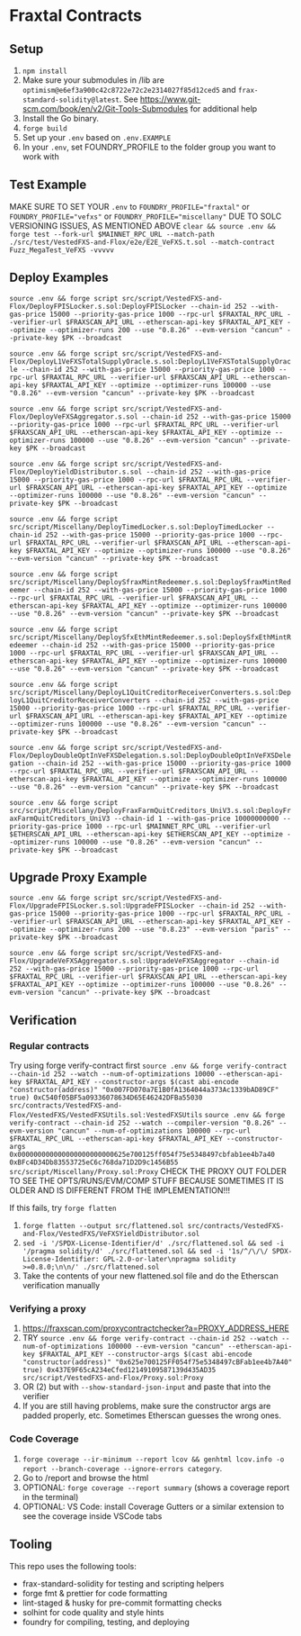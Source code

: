 # Fraxtal Contracts

## Setup
1) `npm install`
2) Make sure your submodules in /lib are `optimism@e6ef3a900c42c8722e72c2e2314027f85d12ced5` and `frax-standard-solidity@latest`. See https://www.git-scm.com/book/en/v2/Git-Tools-Submodules for additional help
3) Install the Go binary.
4) `forge build`
5) Set up your `.env` based on `.env.EXAMPLE`
6) In your `.env`, set FOUNDRY_PROFILE to the folder group you want to work with

## Test Example
MAKE SURE TO SET YOUR `.env` to `FOUNDRY_PROFILE="fraxtal"` or `FOUNDRY_PROFILE="vefxs"` or `FOUNDRY_PROFILE="miscellany"` DUE TO SOLC VERSIONING ISSUES, AS MENTIONED ABOVE
```clear && source .env && forge test --fork-url $MAINNET_RPC_URL --match-path ./src/test/VestedFXS-and-Flox/e2e/E2E_VeFXS.t.sol --match-contract Fuzz_MegaTest_VeFXS -vvvvv```

## Deploy Examples
<!-- Fraxtal -->
```source .env && forge script src/script/VestedFXS-and-Flox/DeployFPISLocker.s.sol:DeployFPISLocker --chain-id 252 --with-gas-price 15000 --priority-gas-price 1000 --rpc-url $FRAXTAL_RPC_URL --verifier-url $FRAXSCAN_API_URL --etherscan-api-key $FRAXTAL_API_KEY --optimize --optimizer-runs 200 --use "0.8.26" --evm-version "cancun" --private-key $PK --broadcast```

```source .env && forge script src/script/VestedFXS-and-Flox/DeployL1VeFXSTotalSupplyOracle.s.sol:DeployL1VeFXSTotalSupplyOracle --chain-id 252 --with-gas-price 15000 --priority-gas-price 1000 --rpc-url $FRAXTAL_RPC_URL --verifier-url $FRAXSCAN_API_URL --etherscan-api-key $FRAXTAL_API_KEY --optimize --optimizer-runs 100000 --use "0.8.26" --evm-version "cancun" --private-key $PK --broadcast```

```source .env && forge script src/script/VestedFXS-and-Flox/DeployVeFXSAggregator.s.sol --chain-id 252 --with-gas-price 15000 --priority-gas-price 1000 --rpc-url $FRAXTAL_RPC_URL --verifier-url $FRAXSCAN_API_URL --etherscan-api-key $FRAXTAL_API_KEY --optimize --optimizer-runs 100000 --use "0.8.26" --evm-version "cancun" --private-key $PK --broadcast```

```source .env && forge script src/script/VestedFXS-and-Flox/DeployYieldDistributor.s.sol --chain-id 252 --with-gas-price 15000 --priority-gas-price 1000 --rpc-url $FRAXTAL_RPC_URL --verifier-url $FRAXSCAN_API_URL --etherscan-api-key $FRAXTAL_API_KEY --optimize --optimizer-runs 100000 --use "0.8.26" --evm-version "cancun" --private-key $PK --broadcast```

```source .env && forge script src/script/Miscellany/DeployTimedLocker.s.sol:DeployTimedLocker --chain-id 252 --with-gas-price 15000 --priority-gas-price 1000 --rpc-url $FRAXTAL_RPC_URL --verifier-url $FRAXSCAN_API_URL --etherscan-api-key $FRAXTAL_API_KEY --optimize --optimizer-runs 100000 --use "0.8.26" --evm-version "cancun" --private-key $PK --broadcast```

```source .env && forge script src/script/Miscellany/DeploySfraxMintRedeemer.s.sol:DeploySfraxMintRedeemer --chain-id 252 --with-gas-price 15000 --priority-gas-price 1000 --rpc-url $FRAXTAL_RPC_URL --verifier-url $FRAXSCAN_API_URL --etherscan-api-key $FRAXTAL_API_KEY --optimize --optimizer-runs 100000 --use "0.8.26" --evm-version "cancun" --private-key $PK --broadcast```

```source .env && forge script src/script/Miscellany/DeploySfxEthMintRedeemer.s.sol:DeploySfxEthMintRedeemer --chain-id 252 --with-gas-price 15000 --priority-gas-price 1000 --rpc-url $FRAXTAL_RPC_URL --verifier-url $FRAXSCAN_API_URL --etherscan-api-key $FRAXTAL_API_KEY --optimize --optimizer-runs 100000 --use "0.8.26" --evm-version "cancun" --private-key $PK --broadcast```

```source .env && forge script src/script/Miscellany/DeployL1QuitCreditorReceiverConverters.s.sol:DeployL1QuitCreditorReceiverConverters --chain-id 252 --with-gas-price 15000 --priority-gas-price 1000 --rpc-url $FRAXTAL_RPC_URL --verifier-url $FRAXSCAN_API_URL --etherscan-api-key $FRAXTAL_API_KEY --optimize --optimizer-runs 100000 --use "0.8.26" --evm-version "cancun" --private-key $PK --broadcast```

```source .env && forge script src/script/VestedFXS-and-Flox/DeployDoubleOptInVeFXSDelegation.s.sol:DeployDoubleOptInVeFXSDelegation --chain-id 252 --with-gas-price 15000 --priority-gas-price 1000 --rpc-url $FRAXTAL_RPC_URL --verifier-url $FRAXSCAN_API_URL --etherscan-api-key $FRAXTAL_API_KEY --optimize --optimizer-runs 100000 --use "0.8.26" --evm-version "cancun" --private-key $PK --broadcast```

<!-- ETH Mainnet -->
```source .env && forge script src/script/Miscellany/DeployFraxFarmQuitCreditors_UniV3.s.sol:DeployFraxFarmQuitCreditors_UniV3 --chain-id 1 --with-gas-price 10000000000 --priority-gas-price 1000 --rpc-url $MAINNET_RPC_URL --verifier-url $ETHERSCAN_API_URL --etherscan-api-key $ETHERSCAN_API_KEY --optimize --optimizer-runs 100000 --use "0.8.26" --evm-version "cancun" --private-key $PK --broadcast```

## Upgrade Proxy Example
```source .env && forge script src/script/VestedFXS-and-Flox/UpgradeFPISLocker.s.sol:UpgradeFPISLocker --chain-id 252 --with-gas-price 15000 --priority-gas-price 1000 --rpc-url $FRAXTAL_RPC_URL --verifier-url $FRAXSCAN_API_URL --etherscan-api-key $FRAXTAL_API_KEY --optimize --optimizer-runs 200 --use "0.8.23" --evm-version "paris" --private-key $PK --broadcast```

```source .env && forge script src/script/VestedFXS-and-Flox/UpgradeVeFXSAggregator.s.sol:UpgradeVeFXSAggregator --chain-id 252 --with-gas-price 15000 --priority-gas-price 1000 --rpc-url $FRAXTAL_RPC_URL --verifier-url $FRAXSCAN_API_URL --etherscan-api-key $FRAXTAL_API_KEY --optimize --optimizer-runs 100000 --use "0.8.26" --evm-version "cancun" --private-key $PK --broadcast```

## Verification
### Regular contracts
Try using forge verify-contract first
```source .env && forge verify-contract --chain-id 252 --watch --num-of-optimizations 10000 --etherscan-api-key $FRAXTAL_API_KEY --constructor-args $(cast abi-encode "constructor(address)" "0x007FD070a7E1B0fA1364044a373Ac1339bAD89CF" true) 0xC540f05BF5a09336078634D65E46242DFBa55030 src/contracts/VestedFXS-and-Flox/VestedFXS/VestedFXSUtils.sol:VestedFXSUtils```
```source .env && forge verify-contract --chain-id 252 --watch --compiler-version "0.8.26" --evm-version "cancun" --num-of-optimizations 100000 --rpc-url $FRAXTAL_RPC_URL --etherscan-api-key $FRAXTAL_API_KEY --constructor-args 0x000000000000000000000000625e700125ff054f75e5348497cbfab1ee4b7a40 0xBFc4D34Db83553725eC6c768da71D2D9c1456B55 src/script/Miscellany/Proxy.sol:Proxy```
CHECK THE PROXY OUT FOLDER TO SEE THE OPTS/RUNS/EVM/COMP STUFF BECAUSE SOMETIMES IT IS OLDER AND IS DIFFERENT FROM THE IMPLEMENTATION!!!


If this fails, try `forge flatten`
1) `forge flatten --output src/flattened.sol src/contracts/VestedFXS-and-Flox/VestedFXS/VeFXSYieldDistributor.sol`
2) `sed -i '/SPDX-License-Identifier/d' ./src/flattened.sol && sed -i '/pragma solidity/d' ./src/flattened.sol && sed -i '1s/^/\/\/ SPDX-License-Identifier: GPL-2.0-or-later\npragma solidity >=0.8.0;\n\n/' ./src/flattened.sol`
3) Take the contents of your new flattened.sol file and do the Etherscan verification manually

### Verifying a proxy
1) https://fraxscan.com/proxycontractchecker?a=PROXY_ADDRESS_HERE
2) TRY ```source .env && forge verify-contract --chain-id 252 --watch --num-of-optimizations 100000 --evm-version "cancun" --etherscan-api-key $FRAXTAL_API_KEY --constructor-args $(cast abi-encode "constructor(address)" "0x625e700125FF054f75e5348497cBFab1ee4b7A40" true) 0x437E9F65cA234eCfed12149109587139d435AD35 src/script/VestedFXS-and-Flox/Proxy.sol:Proxy```
3) OR (2) but with ```--show-standard-json-input``` and paste that into the verifier
4) If you are still having problems, make sure the constructor args are padded properly, etc. Sometimes Etherscan guesses the wrong ones.


### Code Coverage
1) ```forge coverage --ir-minimum --report lcov && genhtml lcov.info -o report --branch-coverage --ignore-errors category```. 
2) Go to /report and browse the html 
3) OPTIONAL: ```forge coverage --report summary``` (shows a coverage report in the terminal)
4) OPTIONAL: VS Code: install Coverage Gutters or a similar extension to see the coverage inside VSCode tabs

## Tooling
This repo uses the following tools:
- frax-standard-solidity for testing and scripting helpers
- forge fmt & prettier for code formatting
- lint-staged & husky for pre-commit formatting checks
- solhint for code quality and style hints
- foundry for compiling, testing, and deploying
